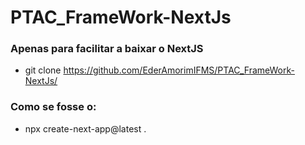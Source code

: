 # PTAC_FrameWork-NextJs
### Apenas para facilitar a baixar o NextJS
- git clone https://github.com/EderAmorimIFMS/PTAC_FrameWork-NextJs/

### Como se fosse o:
- npx create-next-app@latest .
